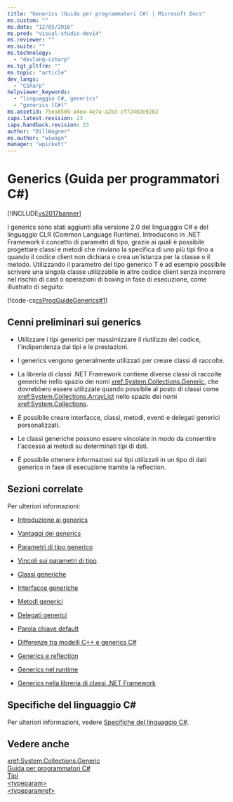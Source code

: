 ```yaml
---
title: "Generics (Guida per programmatori C#) | Microsoft Docs"
ms.custom: ""
ms.date: "12/05/2016"
ms.prod: "visual-studio-dev14"
ms.reviewer: ""
ms.suite: ""
ms.technology: 
  - "devlang-csharp"
ms.tgt_pltfrm: ""
ms.topic: "article"
dev_langs: 
  - "CSharp"
helpviewer_keywords: 
  - "linguaggio C#, generics"
  - "generics [C#]"
ms.assetid: 75ea8509-a4ea-4e7a-a2b3-cf72482e9282
caps.latest.revision: 23
caps.handback.revision: 23
author: "BillWagner"
ms.author: "wiwagn"
manager: "wpickett"
---
```

# Generics (Guida per programmatori C#)
[!INCLUDE[vs2017banner](../../../csharp/includes/vs2017banner.md)]

I generics sono stati aggiunti alla versione 2.0 del linguaggio C\# e del linguaggio CLR \(Common Language Runtime\).  Introducono in .NET Framework il concetto di parametri di tipo, grazie ai quali è possibile progettare classi e metodi che rinviano la specifica di uno più tipi fino a quando il codice client non dichiara o crea un'istanza per la classe o il metodo.  Utilizzando il parametro del tipo generico T è ad esempio possibile scrivere una singola classe utilizzabile in altro codice client senza incorrere nel rischio di cast o operazioni di boxing in fase di esecuzione, come illustrato di seguito:  
  
 [!code-cs[csProgGuideGenerics#1](../../../csharp/programming-guide/generics/codesnippet/CSharp/index_1.cs)]  
  
## Cenni preliminari sui generics  
  
-   Utilizzare i tipi generici per massimizzare il riutilizzo del codice, l'indipendenza dai tipi e le prestazioni.  
  
-   I generics vengono generalmente utilizzati per creare classi di raccolte.  
  
-   La libreria di classi .NET Framework contiene diverse classi di raccolte generiche nello spazio dei nomi <xref:System.Collections.Generic>,  che dovrebbero essere utilizzate quando possibile al posto di classi come <xref:System.Collections.ArrayList> nello spazio dei nomi <xref:System.Collections>.  
  
-   È possibile creare interfacce, classi, metodi, eventi e delegati generici personalizzati.  
  
-   Le classi generiche possono essere vincolate in modo da consentire l'accesso ai metodi su determinati tipi di dati.  
  
-   È possibile ottenere informazioni sui tipi utilizzati in un tipo di dati generico in fase di esecuzione tramite la reflection.  
  
## Sezioni correlate  
 Per ulteriori informazioni:  
  
-   [Introduzione ai generics](../../../csharp/programming-guide/generics/introduction-to-generics.md)  
  
-   [Vantaggi dei generics](../../../csharp/programming-guide/generics/benefits-of-generics.md)  
  
-   [Parametri di tipo generico](../../../csharp/programming-guide/generics/generic-type-parameters.md)  
  
-   [Vincoli sui parametri di tipo](../../../csharp/programming-guide/generics/constraints-on-type-parameters.md)  
  
-   [Classi generiche](../../../csharp/programming-guide/generics/generic-classes.md)  
  
-   [Interfacce generiche](../../../csharp/programming-guide/generics/generic-interfaces.md)  
  
-   [Metodi generici](../../../csharp/programming-guide/generics/generic-methods.md)  
  
-   [Delegati generici](../../../csharp/programming-guide/generics/generic-delegates.md)  
  
-   [Parola chiave default](../../../csharp/programming-guide/generics/default-keyword-in-generic-code.md)  
  
-   [Differenze tra modelli C\+\+ e generics C\#](../../../csharp/programming-guide/generics/differences-between-cpp-templates-and-csharp-generics.md)  
  
-   [Generics e reflection](../../../csharp/programming-guide/generics/generics-and-reflection.md)  
  
-   [Generics nel runtime](../../../csharp/programming-guide/generics/generics-in-the-run-time.md)  
  
-   [Generics nella libreria di classi .NET Framework](../../../csharp/programming-guide/generics/generics-in-the-net-framework-class-library.md)  
  
## Specifiche del linguaggio C\#  
 Per ulteriori informazioni, vedere [Specifiche del linguaggio C\#](../../../csharp/language-reference/language-specification.md).  
  
## Vedere anche  
 <xref:System.Collections.Generic>   
 [Guida per programmatori C\#](../../../csharp/programming-guide/index.md)   
 [Tipi](../../../csharp/programming-guide/types/index.md)   
 [\<typeparam\>](../../../csharp/programming-guide/xmldoc/typeparam.md)   
 [\<typeparamref\>](../../../csharp/programming-guide/xmldoc/typeparamref.md)